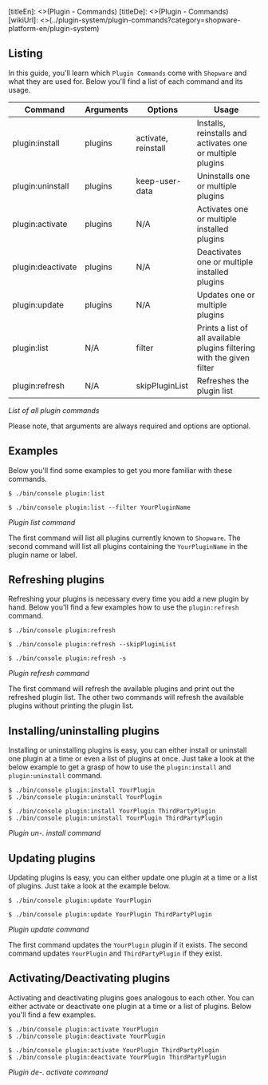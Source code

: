 [titleEn]: <>(Plugin - Commands)
[titleDe]: <>(Plugin - Commands)
[wikiUrl]: <>(../plugin-system/plugin-commands?category=shopware-platform-en/plugin-system)

## Listing
In this guide, you'll learn which `Plugin Commands` come with `Shopware` and what they are used for.
Below you'll find a list of each command and its usage.

| Command           | Arguments | Options             | Usage                                                                  |
|-------------------|-----------|---------------------|------------------------------------------------------------------------|
| plugin:install    | plugins   | activate, reinstall | Installs, reinstalls and activates one or multiple plugins             |
| plugin:uninstall  | plugins   | keep-user-data      | Uninstalls one or multiple plugins                                     |
| plugin:activate   | plugins   | N/A                 | Activates one or multiple installed plugins                            |
| plugin:deactivate | plugins   | N/A                 | Deactivates one or multiple installed plugins                          |
| plugin:update     | plugins   | N/A                 | Updates one or multiple plugins                                        |
| plugin:list       | N/A       | filter              | Prints a list of all available plugins filtering with the given filter |
| plugin:refresh    | N/A       | skipPluginList      | Refreshes the plugin list                                              |

*List of all plugin commands*

Please note, that arguments are always required and options are optional.

## Examples

Below you'll find some examples to get you more familiar with these commands.

```
$ ./bin/console plugin:list

$ ./bin/console plugin:list --filter YourPluginName
```
*Plugin list command*

The first command will list all plugins currently known to `Shopware`.
The second command will list all plugins containing the `YourPluginName` in the plugin name or label.

## Refreshing plugins
Refreshing your plugins is necessary every time you add a new plugin by hand.
Below you'll find a few examples how to use the `plugin:refresh` command.

```
$ ./bin/console plugin:refresh

$ ./bin/console plugin:refresh --skipPluginList

$ ./bin/console plugin:refresh -s
```
*Plugin refresh command*

The first command will refresh the available plugins and print out the refreshed plugin list.
The other two commands will refresh the available plugins without printing the plugin list.

## Installing/uninstalling plugins

Installing or uninstalling plugins is easy, you can either install or uninstall one plugin at a time or even a list of plugins at once.
Just take a look at the below example to get a grasp of how to use the `plugin:install` and `plugin:uninstall` command.

```
$ ./bin/console plugin:install YourPlugin
$ ./bin/console plugin:uninstall YourPlugin

$ ./bin/console plugin:install YourPlugin ThirdPartyPlugin
$ ./bin/console plugin:uninstall YourPlugin ThirdPartyPlugin
```
*Plugin un-. install command*

## Updating plugins

Updating plugins is easy, you can either update one plugin at a time or a list of plugins.
Just take a look at the example below.

```
$ ./bin/console plugin:update YourPlugin

$ ./bin/console plugin:update YourPlugin ThirdPartyPlugin
```
*Plugin update command*

The first command updates the `YourPlugin` plugin if it exists.
The second command updates `YourPlugin` and `ThirdPartyPlugin` if they exist.

## Activating/Deactivating plugins

Activating and deactivating plugins goes analogous to each other.
You can either activate or deactivate one plugin at a time or a list of plugins.
Below you'll find a few examples.

```
$ ./bin/console plugin:activate YourPlugin
$ ./bin/console plugin:deactivate YourPlugin

$ ./bin/console plugin:activate YourPlugin ThirdPartyPlugin
$ ./bin/console plugin:deactivate YourPlugin ThirdPartyPlugin
```
*Plugin de-. activate command*
